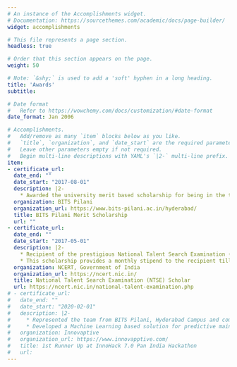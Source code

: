 ```yaml
---
# An instance of the Accomplishments widget.
# Documentation: https://sourcethemes.com/academic/docs/page-builder/
widget: accomplishments

# This file represents a page section.
headless: true

# Order that this section appears on the page.
weight: 50

# Note: `&shy;` is used to add a 'soft' hyphen in a long heading.
title: 'Awards'
subtitle:

# Date format
#   Refer to https://wowchemy.com/docs/customization/#date-format
date_format: Jan 2006

# Accomplishments.
#   Add/remove as many `item` blocks below as you like.
#   `title`, `organization`, and `date_start` are the required parameters.
#   Leave other parameters empty if not required.
#   Begin multi-line descriptions with YAML's `|2-` multi-line prefix.
item:
- certificate_url: 
  date_end: ""
  date_start: "2017-08-01"
  description: |2-
    * Awarded the university merit based scholarship for being in the top 1% of my cohort.
  organization: BITS Pilani
  organization_url: https://www.bits-pilani.ac.in/hyderabad/
  title: BITS Pilani Merit Scholarship
  url: ""
- certificate_url: 
  date_end: ""
  date_start: "2017-05-01"
  description: |2-
    * Recipient of the prestigious National Talent Search Examination (NTSE) scholarship provided by the Government of India
    * This scholarship provides a monthly stipend to the recipient till the end of their education.
  organization: NCERT, Government of India
  organization_url: https://ncert.nic.in/
  title: National Talent Search Examination (NTSE) Scholar 
  url: https://ncert.nic.in/national-talent-examination.php
# - certificate_url: 
#   date_end: ""
#   date_start: "2020-02-01"
#   description: |2-
#     * Represented the team from BITS Pilani, Hyderabad Campus and competed with teams from all across India
#     * Developed a Machine Learning based solution for predictive maintenance for machines.
#   organization: Innovaptive 
#   organization_url: https://www.innovapptive.com/
#   title: 1st Runner Up at InnoHack 7.0 Pan India Hackathon
#   url: 
---
```

